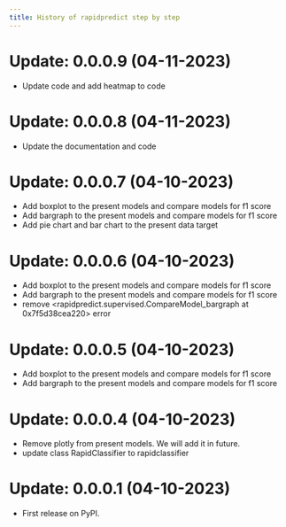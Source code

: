 ```yaml
---
title: History of rapidpredict step by step
---
```


# Update: 0.0.0.9 (04-11-2023)

 - Update code and add heatmap to code

# Update: 0.0.0.8 (04-11-2023)

 - Update the documentation and code

# Update: 0.0.0.7 (04-10-2023)

 - Add boxplot to the present models and compare models for f1 score
 - Add bargraph to the present models and compare models for f1 score 
 - Add pie chart and bar chart to the present data target 


# Update: 0.0.0.6 (04-10-2023)

 - Add boxplot to the present models and compare models for f1 score
 - Add bargraph to the present models and compare models for f1 score 
 - remove <rapidpredict.supervised.CompareModel_bargraph at 0x7f5d38cea220> error




# Update: 0.0.0.5 (04-10-2023)

 - Add boxplot to the present models and compare models for f1 score
 - Add bargraph to the present models and compare models for f1 score


# Update: 0.0.0.4 (04-10-2023)

- Remove plotly from present models. We will add it in future.
- update class RapidClassifier to rapidclassifier

#  Update: 0.0.0.1 (04-10-2023)

-   First release on PyPI.